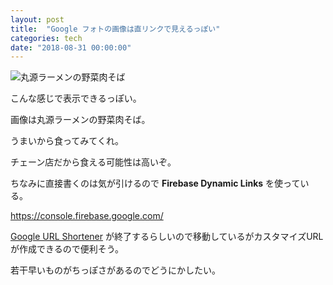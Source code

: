 ```yaml
---
layout: post
title:  "Google フォトの画像は直リンクで見えるっぽい"
categories: tech
date: "2018-08-31 00:00:00"
---
```


![丸源ラーメンの野菜肉そば](https://makietangithubio.page.link/Tn65)

こんな感じで表示できるっぽい。

画像は丸源ラーメンの野菜肉そば。

うまいから食ってみてくれ。

チェーン店だから食える可能性は高いぞ。

ちなみに直接書くのは気が引けるので **Firebase Dynamic Links** を使っている。

<https://console.firebase.google.com/>

[Google URL Shortener](https://goo.gl/) が終了するらしいので移動しているがカスタマイズURLが作成できるので便利そう。

若干早いものがちっぽさがあるのでどうにかしたい。
